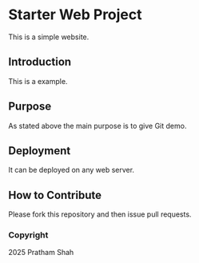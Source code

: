 # Starter Web Project

This is a simple website.

## Introduction

This is a example.

## Purpose

As stated above the main purpose is to give Git demo.

## Deployment

It can be deployed on any web server.

## How to Contribute

Please fork this repository and then issue pull requests.

### Copyright

2025 Pratham Shah